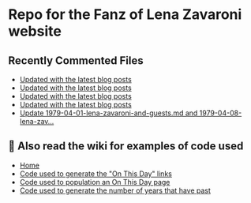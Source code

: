 # Repo for the Fanz of Lena Zavaroni website

## Recently Commented Files
<!-- BLOG-POST-LIST:START -->
- [Updated with the latest blog posts](https://github.com/FanzOfLenaZavaroni/fanzoflenazavaroni.github.io/commit/85f9467dc61bf2f1d330f526a9d9f1232ec70d61)
- [Updated with the latest blog posts](https://github.com/FanzOfLenaZavaroni/fanzoflenazavaroni.github.io/commit/bc09cc9cfa0764db46a6d61814676f7c554c6349)
- [Updated with the latest blog posts](https://github.com/FanzOfLenaZavaroni/fanzoflenazavaroni.github.io/commit/16ee93e699ea73acd2179cd651dd735a372d4578)
- [Updated with the latest blog posts](https://github.com/FanzOfLenaZavaroni/fanzoflenazavaroni.github.io/commit/519fdee9595be4a067be263702846d895fe6edd8)
- [Update 1979-04-01-lena-zavaroni-and-guests.md and 1979-04-08-lena-zav…](https://github.com/FanzOfLenaZavaroni/fanzoflenazavaroni.github.io/commit/e8b9c2e7f18a42fcede6296a51beb8ef45186d7c)
<!-- BLOG-POST-LIST:END -->

## :notebook: Also read the wiki for examples of code used
* [Home](https://github.com/FanzOfLenaZavaroni/fanzoflenazavaroni.github.io/wiki)
* [Code used to generate the "On This Day" links](https://github.com/FanzOfLenaZavaroni/fanzoflenazavaroni.github.io/wiki/On-This-Day-Code)
* [Code used to population an On This Day page](https://github.com/FanzOfLenaZavaroni/fanzoflenazavaroni.github.io/wiki/Code-used-to-population-an-On-This-Day-page)
* [Code used to generate the number of years that have past](https://github.com/FanzOfLenaZavaroni/fanzoflenazavaroni.github.io/wiki/Number-of-years-gone-by-code)
